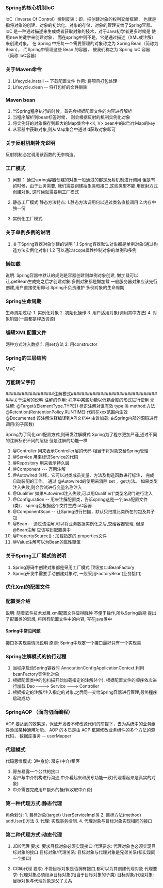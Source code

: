 ### Spring的核心机制IoC
IoC（Inverse Of Control）控制反转：即，把创建对象的权利交给框架，
也就是指将对象的创建、对象的初始化、对象的存储、对象的管理交给了Spring容器。
IoC 是一种通过描述来生成或者获取对象的技术，对于Java初学者更多时候是
使用new关键字来创建对象， 而在spring中则不是，它是通过描述（XML或注解）来创建对象。
在 Spring 中把每一个需要管理的对象称之为 Spring Bean（简称为Bean），
而Spring中管理这些 Bean 的容器， 被我们称之为 Spring IoC 容器（简称 IoC容器）


### 关于Maven命令
1.  Lifecycle.install -- 下载配置文件
    作用: 将项目打包处理
2.  Lifecycle.clean -- 将打包好的文件删除


### Maven bean
1) 当Spring程序执行的时候，首先会根据配置文件的内容进行解析
2) 当程序解析到bean标签时候， 则会根据反射的机制实例化对象
3) 将实例好的对象保存到超大的Map集合中<K, V> bean中的id当作Map的key
4) 从容器中获取对象,则从Map集合中通过id获取对象即可

### 关于反射机制补充说明
反射机制必定调用该函数的无参构造。

### 工厂模式
1. 问题：
   通过spring容器创建的对象一般通过的都是反射机制进行调用
   但是有的时候，由于业务需要, 我们需要创建抽象类和接口,这些类型不能
   用反射方式创建对象, 这时候就需要用工厂模式
   
2. 静态工厂模式
   静态方法特点: 1.静态方法调用何以通过类名直接调用
               2.内存中独一份
   
3. 实例化工厂模式

### 关于单例多例的说明
1. 关于Spring容器对象创建的说明
1.1 Spring容器默认对象都是单例对象(通过构造方法实例化对象)
1.2 可以通过scope属性控制对象的单例和多例
   
### 懒加载
说明: Spring容器中默认的规则是容器创建则单例对象创建,
懒加载可以 让.getBean生成完之后才创建对象.多例对象都是懒加载
一般服务器对象应该先行创建,用户直接使用即可.Spring不负责维护
多例对象的生命周期


### Spring生命周期
生命周期过程:
    1. 实例化对象
    2. 初始化操作
    3. 用户适用对象(调用其中方法)
    4. 对象销毁(一般都是释放资源)

### 编辑XML配置文件
两种方式注入数据:1. 用set方法 2. 用constructor

### Spring的三层结构
MVC

### 万能转义字符
<![CDATA[任意字符]]>


##################注解模式################################
###关于注解的说明
注解的作用: 程序中某些功能以低耦合度的形式进行使用
元注解:
    @Target({ElementType.TYPE})     标识注解对谁有效 type:类 method:方法
    @Retention(RententionPolicy.RUNTIME) 代码在xxx范围内生效
    @Documented     该注解注释编译到API文档中
由谁加载: 由Spring内部的源码进行调用(钩子函数)
    


Spring为了简化xml配置方式,则研发注解模式
Spring为了程序更加严谨,通过不同的注解标识不同的层级 但是注解的功能一样
1) @Controller 用来表示Controller层的代码 相当于将对象交给Spring管理
2) @Service 用来标识Service的代码
3) @Repository 用来表示持久层 
4) @Component --- 万用注解
5) @Autowired 注释，它可以对类成员变量、方法及构造函数进行标注，
   完成自动装配的工作。 通过 @Autowired的使用来消除 set ，get方法。
   如果类型注入失败,则会尝试进行变量名称注入
6) @Qualifier 如果Autowired注入失败,可以用Qualifier("类型名称")进行注入
7) @Configuration -- 用来注解配置类，告诉spring这是一个java配置文件(类)，
                    spring会根据这个文件生成IoC容器
8) @ComponentScan -- 让Spring进行扫描，默认只扫描此类所在的包及其子包
9) @Bean -- 通过该注解,可以将业务数据实例化之后,交给容器管理, 但是@Bean注解
    应该写到配置类中
10) @PropertySource() : 加载指定的.properties文件
11) @Value注解可以为Bean的属性赋值
   

### 关于Spring工厂模式的说明
1. Spring源码中创建对象都是采用工厂模式 顶级接口:BeanFactory
2. Spring开发中需要手动创建对象时, 一般采用FactoryBean(业务接口)



### 优化Xml的配置文件
### 配置类介绍
说明: 随着软件技术发展.xml配置文件显得臃肿 不便于操作,所以Spring后期
提出了配置类的思想, 将所有配置文件中的内容, 写在java类中

#### Spring中常见问题
接口多实现类情况说明
原则: Spring中规定一个接口最好只有一个实现类

### Spring注解模式的执行过程
1. 当程序启动Spring容器时 AnnotationConfigApplicationContext
   利用beanFactory实例化对象
2. 根据配置类中的包扫描开始加载指定的注解(4个). 根据配置文件的顺序依次进行加载
   Dao ----> Service ---> Controller
3. 根据指定的注解/注入指定的对象.之后同一交给Spring容器进行管理,最终程序启动成功


### SpringAOP （面向切面编程）
AOP 要达到的效果是，保证开发者不修改源代码的前提下，去为系统中的业务组件添加某种通用功能。
AOP 的本质是由 AOP 框架修改业务组件的多个方法的源代码，
数据库事务 -- userMapper

### 代理模式
代码思维模式:
3种身份: 房东/中介/租客
1. 房东暴露一个公共的接口
2. 客户与中介机构进行沟通,中介看起来和房东功能一致(代理看起来是真实的对象)
3. 中介需要完成用户额外的操作(收取中介费)

### 第一种代理方式:静态代理
角色划分:
    1. 目标对象(target) UserServiceImpl类
    2. 目标方法(method) addUser()方法
    3. 代理: 实现事务控制.
    4. 代理对象与目标对象实现相同的接口

### 第二种代理方式:动态代理

1. JDK代理
   要求: 要求目标对象必须实现接口
   代理要求: 代理对象也必须实现目标对象的接口
   目标对象/代理关系: 目标对象与代理对象是兄弟关系(都实现同一个接口)
   
2. CGlib代理
    要求: 不管目标对象是否拥有接口,都可以为其创建代理对象
   代理要求: 代理对象必须继承目标对象(相当于目标对象的子类)
   目标对象/代理对象: 目标对象与代理对象是父子关系
   

   